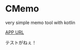 # CMemo
very simple memo tool with kotlin

[APP URL](https://play.google.com/store/apps/details?id=crepix.java_conf.gr.jp.cmemo)


テストがねぇ！
